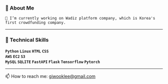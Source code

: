 ### 👋 About Me
```
🔭 I’m currently working on Wadiz platform company, which is Korea's first crowdfunding company.
```
---

### 🔧 Technical Skills
**```Python``` ```Linux``` ```HTML``` ```CSS```**   
**```AWS``` ```EC2``` ```S3```**   
**```MySQL``` ```SQLITE``` ```FastAPI``` ```Flask``` ```Tensorflow``` ```Pytorch```**   

---

📫 How to reach me: giwooklee@gmail.com

<!--
**wookie0127/wookie0127** is a ✨ _special_ ✨ repository because its `README.md` (this file) appears on your GitHub profile.

Here are some ideas to get you started:

- 🔭 I’m currently working on ...
- 🌱 I’m currently learning ...
- 👯 I’m looking to collaborate on ...
- 🤔 I’m looking for help with ...
- 💬 Ask me about ...
- 📫 How to reach me: ...
- 😄 Pronouns: ...
- ⚡ Fun fact: ...
-->
